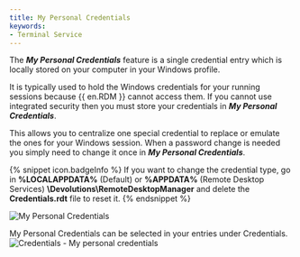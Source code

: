 ```yaml
---
title: My Personal Credentials
keywords:
- Terminal Service
---
```

The ***My Personal Credentials*** feature is a single credential entry which is locally stored on your computer in your Windows profile.  

It is typically used to hold the Windows credentials for your running sessions because {{ en.RDM }} cannot access them. If you cannot use integrated security then you must store your credentials in ***My Personal Credentials***.  

This allows you to centralize one special credential to replace or emulate the ones for your Windows session. When a password change is needed you simply need to change it once in ***My Personal Credentials***. 

{% snippet icon.badgeInfo %} 
If you want to change the credential type, go in **%LOCALAPPDATA%** (Default) or **%APPDATA%** (Remote Desktop Services) 
**\Devolutions\RemoteDesktopManager** and delete the **Credentials.rdt** file to reset it. 
{% endsnippet %}
 
![My Personal Credentials](https://webdevolutions.azureedge.net/docs/en/rdm/windows/clip10269.png) 

My Personal Credentials can be selected in your entries under Credentials.  
![Credentials - My personal credentials](https://webdevolutions.azureedge.net/docs/en/rdm/windows/clip11293.png) 

